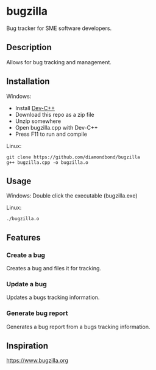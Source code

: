 # bugzilla
Bug tracker for SME software developers.

## Description
Allows for bug tracking and management.

## Installation
Windows:
- Install [Dev-C++](https://sourceforge.net/projects/orwelldevcpp)
- Download this repo as a zip file
- Unzip somewhere
- Open bugzilla.cpp with Dev-C++
- Press F11 to run and compile

Linux:
```
git clone https://github.com/diamondbond/bugzilla
g++ bugzilla.cpp -o bugzilla.o
```

## Usage
Windows: Double click the executable (bugzilla.exe)

Linux: 
```
./bugzilla.o
```

## Features
### Create a bug
Creates a bug and files it for tracking.
### Update a bug
Updates a bugs tracking information.
### Generate bug report
Generates a bug report from a bugs tracking information.

## Inspiration
https://www.bugzilla.org
